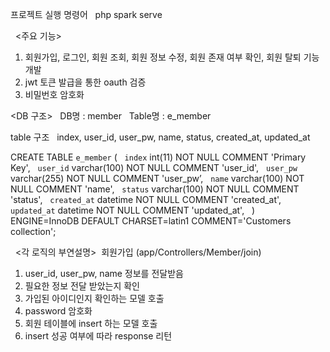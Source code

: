 프로젝트 실행 명령어 &nbsp;
php spark serve 

&nbsp;
<주요 기능>&nbsp;
1. 회원가입, 로그인, 회원 조회, 회원 정보 수정, 회원 존재 여부 확인, 회원 탈퇴 기능 개발&nbsp;
2. jwt 토큰 발급을 통한 oauth 검증&nbsp;
3. 비밀번호 암호화&nbsp;

<DB 구조> &nbsp;
DB명 : member &nbsp;
Table명 : e_member &nbsp;

table 구조 &nbsp;
index, user_id, user_pw, name, status, created_at, updated_at &nbsp;
&nbsp;

CREATE TABLE `e_member` ( &nbsp;
  `index` int(11) NOT NULL COMMENT 'Primary Key', &nbsp;
  `user_id` varchar(100) NOT NULL COMMENT 'user_id', &nbsp;
  `user_pw` varchar(255) NOT NULL COMMENT 'user_pw’, &nbsp;
  `name` varchar(100) NOT NULL COMMENT 'name', &nbsp;
  `status` varchar(100) NOT NULL COMMENT 'status', &nbsp;
  `created_at` datetime NOT NULL COMMENT 'created_at', &nbsp;
  `updated_at` datetime NOT NULL COMMENT 'updated_at',  &nbsp;
) ENGINE=InnoDB DEFAULT CHARSET=latin1 COMMENT='Customers collection';&nbsp;

&nbsp;
<각 로직의 부연설명>&nbsp;
회원가입 (app/Controllers/Member/join)&nbsp;
1. user_id, user_pw, name 정보를 전달받음 &nbsp;
2. 필요한 정보 전달 받았는지 확인 &nbsp;
3. 가입된 아이디인지 확인하는 모델 호출 &nbsp;
4. password 암호화 &nbsp;
5. 회원 테이블에 insert 하는 모델 호출 &nbsp;
5. insert 성공 여부에 따라 response 리턴 &nbsp;
